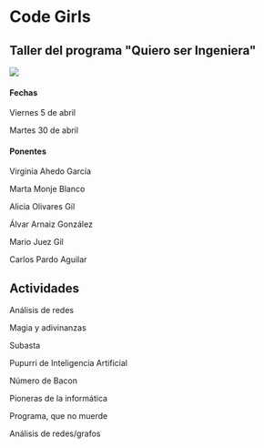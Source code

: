 # Code Girls
## Taller del programa "Quiero ser Ingeniera"

![](https://www.ubu.es/sites/default/files/portal_page/images/cartelqsi_pyb.png)


#### Fechas
Viernes 5 de abril

Martes 30 de abril


#### Ponentes
Virginia Ahedo García

Marta Monje Blanco

Alicia Olivares Gil

Álvar Arnaiz González

Mario Juez Gil

Carlos Pardo Aguilar


## Actividades

Análisis de redes

Magia y adivinanzas

Subasta

Pupurri de Inteligencia Artificial 

Número de Bacon

Pioneras de la informática

Programa, que no muerde

Análisis de redes/grafos

